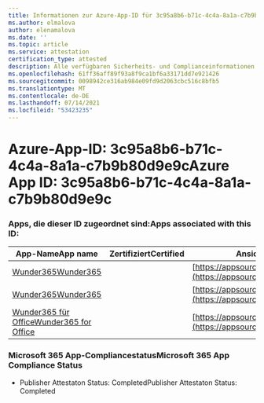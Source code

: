 ```yaml
---
title: Informationen zur Azure-App-ID für 3c95a8b6-b71c-4c4a-8a1a-c7b9b80d9e9c
ms.author: elmalova
author: elenamalova
ms.date: ''
ms.topic: article
ms.service: attestation
certification_type: attested
description: Alle verfügbaren Sicherheits- und Complianceinformationen für 3c95a8b6-b71c-4c4a-8a1a-c7b9b80d9e9c.
ms.openlocfilehash: 61ff36aff89f93a8f9ca1bf6a33171dd7e921426
ms.sourcegitcommit: 0098942ce316ab984e09fd9d2063cbc516c8bfb5
ms.translationtype: MT
ms.contentlocale: de-DE
ms.lasthandoff: 07/14/2021
ms.locfileid: "53423235"
---
```

# <a name="azure-app-id-3c95a8b6-b71c-4c4a-8a1a-c7b9b80d9e9c"></a><span data-ttu-id="90a89-103">Azure-App-ID: 3c95a8b6-b71c-4c4a-8a1a-c7b9b80d9e9c</span><span class="sxs-lookup"><span data-stu-id="90a89-103">Azure App ID: 3c95a8b6-b71c-4c4a-8a1a-c7b9b80d9e9c</span></span>


### <a name="apps-associated-with-this-id"></a><span data-ttu-id="90a89-104">Apps, die dieser ID zugeordnet sind:</span><span class="sxs-lookup"><span data-stu-id="90a89-104">Apps associated with this ID:</span></span>
| <span data-ttu-id="90a89-105">**App-Name**</span><span class="sxs-lookup"><span data-stu-id="90a89-105">**App name**</span></span> | <span data-ttu-id="90a89-106">**Zertifiziert**</span><span class="sxs-lookup"><span data-stu-id="90a89-106">**Certified**</span></span> | <span data-ttu-id="90a89-107">**Ansicht in AppSource**</span><span class="sxs-lookup"><span data-stu-id="90a89-107">**View in AppSource**</span></span> |
|-|-|-|
| [<span data-ttu-id="90a89-108">Wunder365</span><span class="sxs-lookup"><span data-stu-id="90a89-108">Wunder365</span></span>](https://docs.microsoft.com/en-us/microsoft-365-app-certification/forward/WA200000742) |  | [https://appsource.microsoft.com/product/office/WA200000742](https://appsource.microsoft.com/product/office/WA200000742) |
| [<span data-ttu-id="90a89-109">Wunder365</span><span class="sxs-lookup"><span data-stu-id="90a89-109">Wunder365</span></span>](https://docs.microsoft.com/en-us/microsoft-365-app-certification/forward/WA200000391) |  | [https://appsource.microsoft.com/product/office/WA200000391](https://appsource.microsoft.com/product/office/WA200000391) |
| [<span data-ttu-id="90a89-110">Wunder365 für Office</span><span class="sxs-lookup"><span data-stu-id="90a89-110">Wunder365 for Office</span></span>](https://docs.microsoft.com/en-us/microsoft-365-app-certification/forward/WA200001529) |  | [https://appsource.microsoft.com/product/office/WA200001529](https://appsource.microsoft.com/product/office/WA200001529) |

### <a name="microsoft-365-app-compliance-status"></a><span data-ttu-id="90a89-111">Microsoft 365 App-Compliancestatus</span><span class="sxs-lookup"><span data-stu-id="90a89-111">Microsoft 365 App Compliance Status</span></span>
- <span data-ttu-id="90a89-112">Publisher Attestaton Status: Completed</span><span class="sxs-lookup"><span data-stu-id="90a89-112">Publisher Attestaton Status: Completed</span></span>
